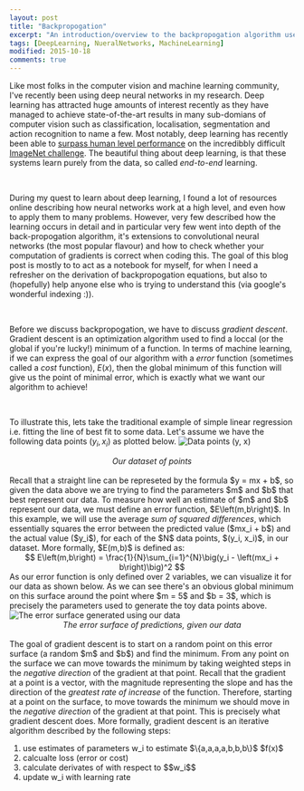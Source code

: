 ```yaml
---
layout: post
title: "Backpropogation"
excerpt: "An introduction/overview to the backpropogation algorithm used for training neural networks"
tags: [DeepLearning, NueralNetworks, MachineLearning]
modified: 2015-10-18
comments: true
---
```

Like most folks in the computer vision and machine learning community, I've recently been using deep neural networks in my research. Deep learning has attracted huge amounts of interest recently as they have managed to achieve state-of-the-art results in many sub-domians of computer vision such as classification, localisation, segmentation and action recognition to name a few. Most notably, deep learning has recently been able to <a href = 'http://arxiv.org/pdf/1502.01852v1.pdf'>surpass human level performance</a> on the incredibbly difficult <a href = 'http://image-net.org/'>ImageNet challenge</a>. The beautiful thing about deep learning, is that these systems learn purely from the data, so called <i>end-to-end</i> learning.

<br />

During my quest to learn about deep learning, I found a lot of resources online describing how neural networks work at a high level, and even how to apply them to many problems. However, very few described how the learning occurs in detail and in particular very few went into depth of the back-propogation algorithm, it's extensions to convolutional neural networks (the most popular flavour) and how to check whether your computation of gradients is correct when coding this. The goal of this blog post is mostly to to act as a notebook for myself, for when I need a refresher on the derivation of backpropogation equations, but also to (hopefully) help anyone else who is trying to understand this (via google's wonderful indexing :)).

<br />

Before we discuss backpropogation, we have to discuss <i>gradient descent</i>. Gradient descent is an optimization algorithm used to find a loccal (or the global if you're lucky!) minimum of a function. In terms of machine learning, if we can express the goal of our algorithm with a <em>error</em> function (sometimes called a <em>cost</em> function), $E(x)$, then the global minimum of this function will give us the point of minimal error, which is exactly what we want our algorithm to achieve! 

<br />

To illustrate this, lets take the traditional example of simple linear regression i.e. fitting the line of best fit to some data. Let's assume we have the following data points $(y_i, x_i)$ as plotted below.
<img src="{{ site.url }}/images/data_points.png" alt="Data points (y, x)"/>
<center><em>Our dataset of points</em></center>
<br />
Recall that a straight line can be represeted by the formula $y = mx + b$, so given the data above we are trying to find the parameters $m$ and $b$ that best represent our data. To measure how well an estimate of $m$ and $b$ represent our data, we must define an error function, $E\left(m,b\right)$. In this example, we will use the average <em>sum of squared differences</em>, which essentially squares the error between the predicted value ($mx_i + b$) and the actual value ($y_i$), for each of the $N$ data points, $(y_i, x_i)$, in our dataset. More formally, $E(m,b)$ is defined as:
<center>
	$$
	E\left(m,b\right) = \frac{1}{N}\sum_{i=1}^{N}\big(y_i - \left(mx_i + b\right)\big)^2
	$$
</center> 
As our error function is only defined over 2 variables, we can visualize it for our data as shown below. As we can see there's an obvious global minimum on this surface around the point where $m = 5$ and $b = 3$, which is precisely the parameters used to generate the toy data points above. 
<img src="{{ site.url }}/images/error_surface.png" alt="The error surface generated using our data"/>
<center><em>The error surface of predictions, given our data</em></center>
<br />
The goal of gradient descent is to start on a random point on this error surface (a random $m$ and $b$) and find the minimum. From any point on the surface we can move towards the minimum by taking weighted steps in the <em>negative direction</em> of the gradient at that point. Recall that the gradient at a point is a vector, with the magnitude representing the slope and has the direction of the <em>greatest rate of increase</em> of the function. Therefore, starting at a point on the surface, to move towards the minimum we should move in the <em>negative direction</em> of the gradient at that point. This is precisely what gradient descent does. More formally, gradient descent is an iterative algorithm described by the following steps:
<ol>
	<li>use estimates of parameters w_i to estimate $\{a,a,a,a,b,b,b\}$ $f(x)$</li>
	<li>calcualte loss (error or cost)</li>
	<li>calculate derivates of with respect to $$w_i$$ </li>
	<li>update w_i with learning rate</li>
</ol>